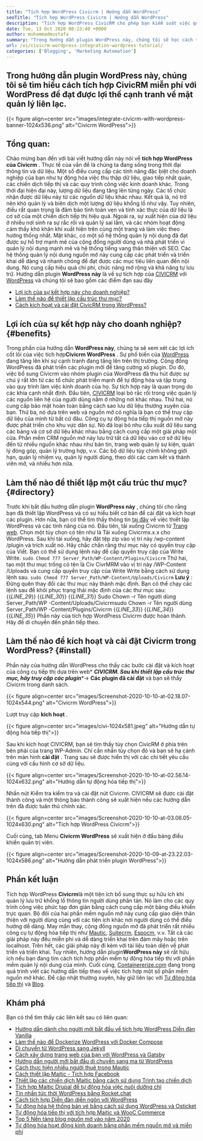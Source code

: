 ```yaml
---
title: "Tích hợp WordPress Civicrm | Hướng dẫn WordPress" 
seoTitle: "Tích hợp WordPress Civicrm | Hướng dẫn WordPress" 
description: "Tích hợp WordPress CivicRM cho phép bạn kiểm soát việc quản lý dữ liệu và quy trình công việc. Hướng dẫn tốt nhất về việc sử dụng hiệu quả của công dân nguồn mở với WordPress." 
date: Tue, 13 Oct 2020 08:23:40 +0000
author: muhammadmustafa
summary: "Trong hướng dẫn plugin WordPress này, chúng tôi sẽ học cách tích hợp CivicRM miễn phí với WordPress để đạt được lợi thế cạnh tranh về mặt quản lý liên lạc." 
url: /vi/civicrm-wordpress-integration-wordpress-tutorial/
categories: ['Blogging', 'Marketing Automation']
---
```


## Trong hướng dẫn plugin WordPress này, chúng tôi sẽ tìm hiểu cách tích hợp CivicRM miễn phí với WordPress để đạt được lợi thế cạnh tranh về mặt quản lý liên lạc.

{{< figure align=center src="images/integrate-civicrm-with-wordpress-banner-1024x536.png" alt="Civicrm WordPress">}}


## Tổng quan:
Chào mừng bạn đến với bài viết hướng dẫn này nói về **tích hợp WordPress của Civicrm** . Thực tế của vấn đề là chúng ta đang sống trong thời đại thông tin và dữ liệu. Một số điều cung cấp các tính năng đặc biệt cho doanh nghiệp của bạn như tự động hóa việc thu thập dữ liệu, giao tiếp nhất quán, các chiến dịch tiếp thị và các quy trình công việc kinh doanh khác. Trong thời đại hiện đại này, lượng dữ liệu đang tăng lên từng ngày. Các tổ chức nhận được dữ liệu này từ các nguồn dữ liệu khác nhau. Kết quả là, nó trở nên khó quản lý và biên dịch một lượng dữ liệu khổng lồ như vậy. Tuy nhiên, điều rất quan trọng là đảm bảo tính toàn vẹn và tính xác thực của dữ liệu là cơ sở của một chiến dịch tiếp thị hiệu quả. Ngoài ra, sự xuất hiện của dữ liệu ở nhiều nơi sinh ra sự rắc rối và quản lý sai lầm, và các nhóm hoạt động cảm thấy khó khăn khi xuất hiện trên cùng một trang và làm việc theo hướng thống nhất.
Mặt khác, có một số hệ thống quản lý nội dung đã đạt được sự hỗ trợ mạnh mẽ của cộng đồng người dùng và nhà phát triển vì quản lý nội dung mạnh mẽ và hệ thống tiếng vang thân thiện với SEO. Các hệ thống quản lý nội dung nguồn mở này cung cấp các phát triển và triển khai dễ dàng và nhanh chóng để đạt được các mục tiêu liên quan đến nội dung. Nó cung cấp hiệu quả chi phí, chức năng mở rộng và khả năng tự lưu trữ. Hướng dẫn plugin **WordPress này** là về sự tích hợp của [CIVICRM][2] với [WordPress][3] và chúng tôi sẽ bao gồm các điểm đạn sau đây
  * [Lợi ích của sự kết hợp này cho doanh nghiệp?][4]
  * [Làm thế nào để thiết lập cấu trúc thư mục?][5]
  * [Cách kích hoạt và cài đặt CivicRM trong WordPress?][6]

## Lợi ích của sự kết hợp này cho doanh nghiệp? {#benefits}

Trong phần của hướng dẫn **WordPress này**, chúng ta sẽ xem xét các lợi ích cốt lõi của việc tích hợp**Civicrm WordPress** . Sự phổ biến của [WordPress][3] đang tăng lên khi sự cạnh tranh đang tăng lên trên thị trường. Cộng đồng WordPress đã phát triển các plugin mới để tăng cường xô plugin. Do đó, việc bổ sung Civicrm vào nhóm plugin của WordPress đã thu hút được sự chú ý rất lớn từ các tổ chức phát triển mạnh để tự động hóa và tập trung vào quy trình làm việc kinh doanh của họ.
Sự tích hợp này là quan trọng do các khía cạnh nhất định. Đầu tiên, [CIVICRM][2] loại bỏ rắc rối trong việc quản lý các nguồn liên hệ của người dùng nằm ở những nơi khác nhau. Thứ hai, nó cung cấp bảo mật hoàn toàn bằng cách sao lưu dữ liệu thường xuyên của bạn. Thứ ba, nó dựa trên web và nguồn mở có nghĩa là bạn có thể truy cập dữ liệu của mình từ bất cứ đâu. Công cụ tự động hóa tiếp thị nguồn mở này được phát triển cho khu vực dân sự. Nó đã loại bỏ nhu cầu xuất dữ liệu sang các bảng và cơ sở dữ liệu khác nhau bằng cách cung cấp một giải pháp một cửa. Phần mềm CRM nguồn mở này lưu trữ tất cả dữ liệu vào cơ sở dữ liệu đến từ nhiều nguồn khác nhau như bản tin, trang web quản lý sự kiện, quản lý đóng góp, quản lý trường hợp, v.v. Các bộ dữ liệu tùy chỉnh không giới hạn, quản lý nhiệm vụ, quản lý người dùng, theo dõi các cam kết và thành viên mở, và nhiều hơn nữa.

## Làm thế nào để thiết lập một cấu trúc thư mục? {#directory}

Trước khi bắt đầu hướng dẫn plugin **WordPress này** , chúng tôi cho rằng bạn đã thiết lập WordPress và có sự hiểu biết cơ bản để cài đặt và kích hoạt các plugin. Hơn nữa, bạn có thể tìm thấy thông tin [tại đây][7] về việc thiết lập WordPress và các tính năng của nó.
Đầu tiên, tải xuống Civicrm từ [Trang web][8]. Chọn một tùy chọn có tên như là Tải xuống Civicrmx.x.x cho WordPress.
Sau khi tải xuống, hãy đặt tệp zip vào vị trí này /wp-content /plugin và trích xuất nó. Hãy chắc chắn rằng thư mục này có quyền truy cập của Viết.
Bạn có thể sử dụng lệnh này để cấp quyền truy cập của Write Write. `sudo Chmod 777 Server_Path/WP-Content/Plugins/Civicrm`
Thứ hai, tạo một thư mục trống có tên là Civ CivrMRM vào vị trí này /WP-Content /Uploads và cung cấp quyền truy cập của Write Write bằng cách sử dụng lệnh sau.
`sudo Chmod 777 Server_Path/WP-Content/Uploads/Civicrm`
**Lưu ý** : Đừng quên thay đổi các thư mục này thành mặc định. Bạn có thể chạy các lệnh sau để khôi phục trạng thái mặc định của các thư mục sau:
{{_LINE_29_}}
{{_LINE_30_}}
{{_LINE_31_}}
      Sudo Chown -r Tên người dùng Server_Path/WP -Content/Uploads/Civicrmsudo Chown -r Tên người dùng Server_Path/WP -Content/Plugins/Civicrm
{{_LINE_33_}}
{{_LINE_34_}}
{{_LINE_35_}}
Phần này của tích hợp WordPress Civicrm được hoàn thành. Hãy để di chuyển đến phần tiếp theo.

## Làm thế nào để kích hoạt và cài đặt Civicrm trong WordPress? {#install}

Phần này của hướng dẫn WordPress cho thấy các bước cài đặt và kích hoạt của công cụ tiếp thị dựa trên web* ***CIVICRM. Sau khi thiết lập cấu trúc thư mục, hãy truy cập các plugin****-> **Các plugin đã cài đặt** và bạn sẽ thấy Civicrm trong danh sách.

{{< figure align=center src="images/Screenshot-2020-10-10-at-02.18.07-1024x544.png" alt="Civicrm WordPress">}}

Lượt truy cập **kích hoạt** .

{{< figure align=center src="images/civi-1024x581.jpeg" alt="Hướng dẫn tự động hóa tiếp thị">}}

Sau khi kích hoạt CIVICRM, bạn sẽ tìm thấy tùy chọn CivicRM ở phía trên bên phải của trang WP-Admin. Chỉ cần nhấn tùy chọn đó và bạn sẽ hạ cánh trên màn hình **cài đặt** .
Trang sau sẽ được hiển thị với các chi tiết yêu cầu cùng với cấu hình cơ sở dữ liệu.

{{< figure align=center src="images/Screenshot-2020-10-10-at-02.56.14-1024x632.png" alt="Hướng dẫn tự động hóa tiếp thị">}}

Nhấn nút Kiểm tra kiểm tra và cài đặt nút Civicrm. CIVICRM sẽ được cài đặt thành công và một thông báo thành công sẽ xuất hiện nếu các hướng dẫn trên đã được tuân thủ chính xác.

{{< figure align=center src="images/Screenshot-2020-10-10-at-03.06.05-1024x630.png" alt="Tích hợp WordPress Civicrm">}}

Cuối cùng, tab Menu **Civicrm WordPress** sẽ xuất hiện ở đầu bảng điều khiển quản trị viên.

{{< figure align=center src="images/Screenshot-2020-10-09-at-23.22.03-1024x586.png" alt="Hướng dẫn phát triển plugin WordPress">}}


## Phần kết luận
Tích hợp WordPress **Civicrm**là một tiện ích bổ sung thực sự hữu ích khi quản lý lưu trữ khổng lồ thông tin người dùng phân tán. Nó làm cho các quy trình công việc phức tạp đơn giản bằng cách cung cấp một bảng điều khiển trực quan. Bộ đôi của hai phần mềm nguồn mở này cung cấp giao diện thân thiện với người dùng cùng với các tiện ích khác nơi người dùng có thể điều hướng dễ dàng. May mắn thay, cộng đồng nguồn mở đã phát triển rất nhiều công cụ tự động hóa tiếp thị như [Mautic][9], [Suitecrm][10], [Espocm][11], v.v. Tất cả các giải pháp này đều miễn phí và dễ dàng triển khai trên đám mây hoặc trên localhost. Trên hết, các giải pháp này đi kèm với tài liệu toàn diện về phát triển và triển khai. Tuy nhiên, hướng dẫn plugin**WordPress này** sẽ rất hữu ích nếu bạn đang tìm cách tích hợp phần mềm tự động hóa tiếp thị với phần mềm quản lý nội dung của mình.
Cuối cùng, [Containererize.com][12] đang trong quá trình viết các hướng dẫn tiếp theo về việc tích hợp một số phần mềm nguồn mở khác. Để cập nhật thường xuyên, hãy giữ liên lạc với [Tự động hóa tiếp thị][1] và [Blog][13].

## Khám phá
Bạn có thể tìm thấy các liên kết sau có liên quan:
  * [Hướng dẫn dành cho người mới bắt đầu về tích hợp WordPress Diễn đàn Vanilla][14]
  * [Làm thế nào để Dockerize WordPress với Docker Compose][15]
  * [Di chuyển từ WordPress sang Jekyll][16]
  * [Cách xây dựng trang web của bạn với WordPress và Gatsby][17]
  * [Hướng dẫn người mới bắt đầu di chuyển sang ma từ WordPress][18]
  * [Cách thực hiện nhiều người thuê trong Mautic][19]
  * [Cách thiết lập Maitic - Tích hợp Facebook][20]
  * [Thiết lập các chiến dịch Maitic bằng cách sử dụng Trình tạo chiến dịch][21]
  * [Tích hợp Maitic Drupal để tự động hóa việc nuôi dưỡng chì][22]
  * [Tin nhắn tức thời WordPress bằng Rocket.chat][23]
  * [Cách tích hợp Diễn đàn diễn ngôn với WordPress][24]
  * [Tự động hóa hệ thống bán vé bằng cách sử dụng WordPress và Osticket][25]
  * [Tự động hóa tiếp thị với tích hợp Maitic và WooC Commerce][26]
  * [Top 5 Nền tảng blog nguồn mở vào năm 2020][27]
  * [Tự động hóa hoạt động kinh doanh bằng phần mềm nguồn mở và miễn phí][28]



[1]: https://products.containerize.com/marketing-automation
[2]: https://products.containerize.com/marketing-automation/civicrm
[3]: https://products.containerize.com/blogging/wordpress
[4]: #benefits
[5]: #directory
[6]: #install
[7]: https://products.containerize.com/blogging/wordpress/
[8]: https://civicrm.org/download
[9]: https://products.containerize.com/marketing-automation/mautic/
[10]: https://products.containerize.com/marketing-automation/suitecrm/
[11]: https://products.containerize.com/marketing-automation/espocrm/
[12]: https://href.li/?https://www.containerize.com/
[13]: https://products.containerize.com/blogging
[14]: https://blog.containerize.com/blogging/how-to-a-install-plugin-in-wordpress-vanilla-forum/
[15]: https://blog.containerize.com/blogging/how-to-dockerize-wordpress-docker-wordpress/
[16]: https://blog.containerize.com/blogging/quick-guide-on-how-to-migrate-from-wordpress-to-jekyll/
[17]: https://blog.containerize.com/blogging/how-does-gatsby-integrate-with-wordpress-gatsby-wordpress/
[18]:https://blog.containerize.com/blogging/a-guide-to-migrate-from-wordpress-to-ghost-ghost-wordpress/
[19]: https://blog.containerize.com/marketing-automation/how-to-implement-multi-tenancy-in-mautic/
[20]: https://blog.containerize.com/marketing-automation/how-to-setup-mautic-facebook-integration/
[21]: https://blog.containerize.com/marketing-automation/how-to-setup-marketing-campaigns-using-mautic-campaign-builder/
[22]: https://blog.containerize.com/content-management/drupal-tutorial-automate-lead-growth-with-drupal-mautic/
[23]: https://blog.containerize.com/blogging/instantly-communicate-with-customers-using-wordpress-and-rocket-chat/
[24]: https://blog.containerize.com/blogging/how-to-integrate-discourse-forum-with-wordpress/
[25]: https://blog.containerize.com/blogging/automate-ticketing-system-using-wordpress-and-osticket/
[26]: https://blog.containerize.com/blogging/marketing-automation-using-mautic-and-wordpress-woocommerce/
[27]: https://blog.containerize.com/2020/10/07/top-5-open-source-blogging-platform-in-2020/
[28]: https://blog.containerize.com/blogging/automate-business-operations-using-open-source-software/
